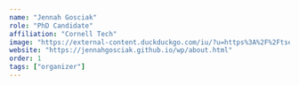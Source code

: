 ```yaml
---
name: "Jennah Gosciak"
role: "PhD Candidate"
affiliation: "Cornell Tech"
image: "https://external-content.duckduckgo.com/iu/?u=https%3A%2F%2Ftse1.mm.bing.net%2Fth%2Fid%2FOIP.FooeqFmCKRhR1D8TE0cy7AHaHa%3Fpid%3DApi&f=1&ipt=f7a7941f37850b2f8dd7b2be01f6a91ea045f5142d0e1ed30e174649a1cd5cf4"
website: "https://jennahgosciak.github.io/wp/about.html"
order: 1
tags: ["organizer"]
---
```




